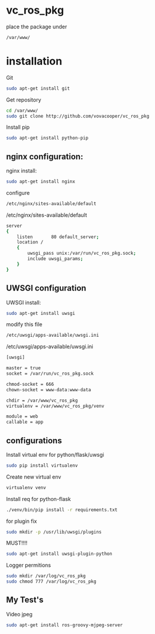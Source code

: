vc_ros_pkg
==========

place the package under 
```Bash
/var/www/
```

installation
===========

Git
```Bash
sudo apt-get install git
```

Get repository
```Bash
cd /var/www/
sudo git clone http://github.com/vovacooper/vc_ros_pkg
```

Install pip
```Bash
sudo apt-get install python-pip
```


nginx configuration:
-------------------

nginx install:
```Bash
sudo apt-get install nginx
```
configure
```Bash
/etc/nginx/sites-available/default
```
/etc/nginx/sites-available/default
```Bash
server
{
    listen       80 default_server;
    location /
    {
        uwsgi_pass unix:/var/run/vc_ros_pkg.sock;
        include uwsgi_params;
    }
}
```
UWSGI configuration
-------------------

UWSGI install:
```Bash
sudo apt-get install uwsgi
```
modify this file
```Bash
/etc/uwsgi/apps-available/uwsgi.ini
```
/etc/uwsgi/apps-available/uwsgi.ini
```Bash
[uwsgi]

master = true
socket = /var/run/vc_ros_pkg.sock

chmod-socket = 666
chown-socket = www-data:www-data

chdir = /var/www/vc_ros_pkg
virtualenv = /var/www/vc_ros_pkg/venv

module = web
callable = app
```

configurations
-------------------

Install virtual env for python/flask/uwsgi
```Bash
sudo pip install virtualenv
```

Create new virtual env
```Bash
virtualenv venv
```

Install req for python-flask
```Bash
./venv/bin/pip install -r requirements.txt
```

for plugin fix
```Bash
sudo mkdir -p /usr/lib/uwsgi/plugins
```
MUST!!!!
```Bash
sudo apt-get install uwsgi-plugin-python
```

Logger permitions
```Bash
sudo mkdir /var/log/vc_ros_pkg
sudo chmod 777 /var/log/vc_ros_pkg
```

My Test's
-------------------
Video jpeg
```Bash
sudo apt-get install ros-groovy-mjpeg-server
```

